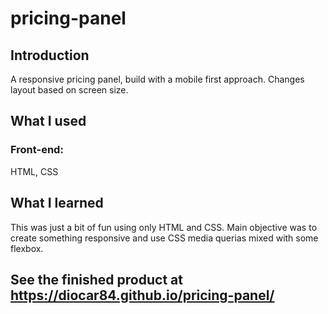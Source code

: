 # pricing-panel

## Introduction

A responsive pricing panel, build with a mobile first approach. Changes layout based on screen size.

## What I used

### Front-end: 
HTML, CSS

## What I learned

This was just a bit of fun using only HTML and CSS. Main objective was to create something responsive and use CSS media querias mixed with some flexbox.


## See the finished product at https://diocar84.github.io/pricing-panel/

